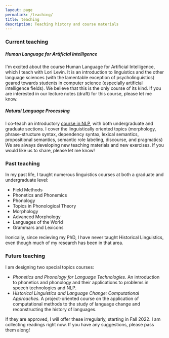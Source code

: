 ```yaml
---
layout: page
permalink: /teaching/
title: teaching
description: Teaching history and course materials
---
```


### Current teaching

##### Human Language for Artificial Intelligence

I'm excited about the course Human Language for Artificial Intelligence, which I teach with Lori Levin. It is an introduction to linguistics and the other language sciences (with the lamentable exception of psycholinguistics) geared towards students in computer science (especially artificial intelligence fields). We believe that this is the only course of its kind. If you are interested in our lecture notes (draft) for this course, please let me know.

##### Natural Language Processing

I co-teach an introductory [course in NLP](http://demo.clab.cs.cmu.edu/NLP/), with both undergraduate and graduate sections. I cover the linguistically oriented topics (morphology, phrase-structure syntax, dependency syntax, lexical semantics, propositional semantics, semantic role labeling, discourse, and pragmatics) We are always developing new teaching materials and new exercises. If you would like us to share, please let me know!

### Past teaching

In my past life, I taught numerous linguistics courses at both a graduate and undergraduate level:
* Field Methods
* Phonetics and Phonemics
* Phonology
* Topics in Phonological Theory
* Morphology
* Advanced Morphology
* Languages of the World
* Grammars and Lexicons

Ironically, since recieving my PhD, I have never taught Historical Linguistics, even though much of my research has been in that area.

### Future teaching

I am designing two special topics courses:

* *Phonetics and Phonology for Language Technologies.* An introduction to phonetics and phonology and their applications to problems in speech technologies and NLP.
* *Historical Linguistics and Language Change: Computational Approaches.* A project-oriented course on the application of computational methods to the study of language change and reconstructing the history of languages.

If they are approved, I will offer these irregularly, starting in Fall 2022. I am collecting readings right now. If you have any suggestions, please pass them along!